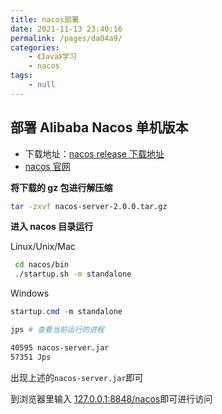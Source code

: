 ```yaml
---
title: nacos部署
date: 2021-11-13 23:40:16
permalink: /pages/da04a9/
categories:
    - 《Java》学习
    - nacos
tags:
    - null
---
```


## 部署 Alibaba Nacos 单机版本

-   下载地址：[nacos release 下载地址](https://github.com/alibaba/nacos/releases)
-   [nacos 官网](https://nacos.io/zh-cn/index.html)

**将下载的 gz 包进行解压缩**

```bash
tar -zxvf nacos-server-2.0.0.tar.gz
```

**进入 nacos 目录运行**

Linux/Unix/Mac

```bash
 cd nacos/bin
 ./startup.sh -m standalone
```

Windows

```powershell
startup.cmd -m standalone
```

```bash
jps # 查看当前运行的进程

40595 nacos-server.jar
57351 Jps
```

出现上述的`nacos-server.jar`即可

到浏览器里输入 [127.0.0.1:8848/nacos](127.0.0.1:8848/nacos)即可进行访问
